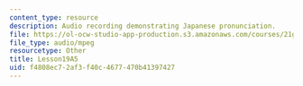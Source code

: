 ```yaml
---
content_type: resource
description: Audio recording demonstrating Japanese pronunciation.
file: https://ol-ocw-studio-app-production.s3.amazonaws.com/courses/21g-504-japanese-iv-spring-2009/f4808ec72af3f40c4677470b41397427_Lesson19A5.mp3
file_type: audio/mpeg
resourcetype: Other
title: Lesson19A5
uid: f4808ec7-2af3-f40c-4677-470b41397427
---
```

